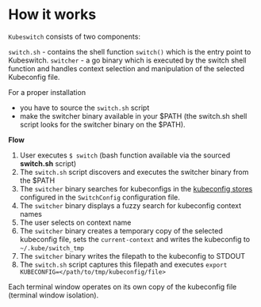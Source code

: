 # How it works

`Kubeswitch` consists of two components:

`switch.sh` - contains the shell function `switch()` which is the entry point to Kubeswitch.
`switcher`  - a go binary which is executed by the switch shell function and handles context selection and manipulation of the selected Kubeconfig file.

For a proper installation
 - you have to source the `switch.sh` script
 - make the switcher binary available in your $PATH (the switch.sh shell script looks for the switcher binary on the $PATH).

**Flow**

1) User executes `$ switch` (bash function available via the sourced **switch.sh** script) 
2) The `switch.sh` script discovers and executes the switcher binary from the $PATH
3) The `switcher` binary searches for kubeconfigs in the [kubeconfig stores](kubeconfig_stores.md) configured in the `SwitchConfig` configuration file.
4) The `switcher` binary displays a fuzzy search for kubeconfig context names
5) The user selects on context name
6) The `switcher` binary creates a temporary copy of the selected kubeconfig file, sets the `current-context` and writes the kubeconfig to `~/.kube/switch_tmp`
7) The `switcher` binary writes the filepath to the kubeconfig to STDOUT
8) The `switch.sh` script captures this filepath and executes `export KUBECONFIG=</path/to/tmp/kubeconfig/file>` 

Each terminal window operates on its own copy of the kubeconfig file (terminal window isolation).

